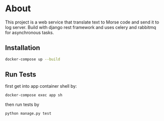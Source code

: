 # About

This project is a web service that translate text to Morse code and send it to log server. Build with django rest framework and uses celery and rabbitmq for asynchronous tasks.

## Installation


```bash
docker-compose up --build
```

## Run Tests

first get into app container shell by:
```bash
docker-compose exec app sh
```
then run tests by

```bash
python manage.py test
```